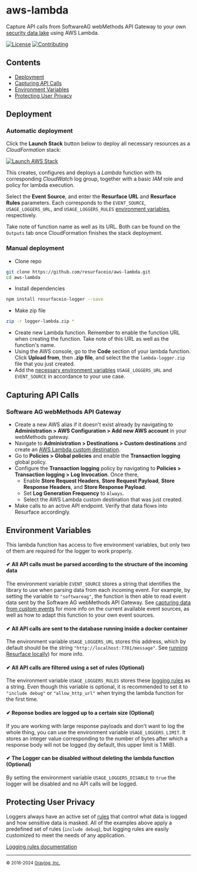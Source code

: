 # aws-lambda
Capture API calls from SoftwareAG webMethods API Gateway to your own <a href="https://resurface.io">security data lake</a> using AWS Lambda.

[![License](https://img.shields.io/github/license/resurfaceio/aws-lambda)](https://github.com/resurfaceio/aws-lambda/blob/master/LICENSE)
[![Contributing](https://img.shields.io/badge/contributions-welcome-green.svg)](https://github.com/resurfaceio/aws-lambda/blob/master/CONTRIBUTING.md)

## Contents

- [Deployment](#deployment)
- [Capturing API Calls](#capturing-api-calls)
- [Environment Variables](#environment-variables)
- [Protecting User Privacy](#protecting-user-privacy)

## Deployment

### Automatic deployment

Click the **Launch Stack** button below to deploy all necessary resources as a _CloudFormation_ stack:

[![Launch AWS Stack](https://s3.amazonaws.com/cloudformation-examples/cloudformation-launch-stack.png)](https://console.aws.amazon.com/cloudformation/home#/stacks/create/review?stackName=apisec-lambda&templateURL=https%3A%2F%2Fapisec-cf-templates.s3.amazonaws.com%2Fcapture%2Flambda%2Flambda.json)

This creates, configures and deploys a _Lambda_ function with its corresponding _CloudWatch_ log group, together with a basic _IAM_ role and policy for lambda execution.

Select the **Event Source**, and enter the **Resurface URL** and **Resurface Rules** parameters. Each corresponds to the `EVENT_SOURCE`, `USAGE_LOGGERS_URL`, and `USAGE_LOGGERS_RULES` [environment variables](#environment-variables), respectively.

Take note of function name as well as its URL. Both can be found on the `Outputs` tab once CloudFormation finishes the stack deployment.

### Manual deployment

- Clone repo
```bash
git clone https://github.com/resurfaceio/aws-lambda.git
cd aws-lambda
```
- Install dependencies
```bash
npm install resurfaceio-logger --save
```
- Make zip file
```bash
zip -r logger-lambda.zip *
```
- Create new Lambda function. Remember to enable the function URL when creating the function. Take note of this URL as well as the function's name.
- Using the AWS console, go to the **Code** section of your lambda function. Click **Upload from**, then **.zip file**, and select the the `lambda-logger.zip` file that you just created.
- Add the [necessary environment variables](#environment-variables) `USAGE_LOGGERS_URL` and `EVENT_SOURCE` in accordance to your use case.

## Capturing API Calls

### Software AG webMethods API Gateway

- Create a new AWS alias if it doesn't exist already by navigating to **Administration > AWS Configuration > Add new AWS account** in your webMethods gateway.
- Navigate to **Administration > Destinations > Custom destinations** and create an [AWS Lambda custom destination](https://docs.webmethods.io/api/10.12.0/webmethods_api_cloud__api_gateway_user_s_guide/chapter14/#how-do-i-publish-data-to-an-aws-lambda-function-using-custom-destination).
- Go to **Policies > Global policies** and enable the **Transaction logging** global policy.
- Configure the **Transaction logging** policy by navigating to **Policies > Transaction logging > Log Invocation**. Once there,
  - Enable **Store Request Headers**, **Store Request Payload**, **Store Response Headers**, and **Store Response Payload**.
  - Set **Log Generation Frequency** to `Always`.
  - Select the AWS Lambda custom destination that was just created.
- Make calls to an active API endpoint. Verify that data flows into Resurface accordingly.

## Environment Variables

This lambda function has access to five environment variables, but only two of them are required for the logger to work properly.

#### ✔ All API calls must be parsed according to the structure of the incoming data
The environment variable `EVENT_SOURCE` stores a string that identifies the library to use when parsing data from each incoming event. For example, by setting the variable to `"softwareag"`, the function is then able to read event data sent by the Software AG webMethods API Gateway. See [capturing data from custom events](/API.md) for more info on the current available event sources, as well as how to adapt this function to your own event sources.
#### ✔ All API calls are sent to the database running inside a docker container
The environment variable `USAGE_LOGGERS_URL` stores this address, which by default should be the string `"http://localhost:7701/message"`. See [running Resurface locally](https://resurface.io/docs#running-on-docker)) for more info.
#### ✔ All API calls are filtered using a set of rules (Optional)
The environment variable `USAGE_LOGGERS_RULES` stores these [logging rules](#protecting-user-privacy) as a string. Even though this variable is optional, it is recommended to set it to `"include debug"` or `"allow_http_url"` when trying the lambda function for the first time.
#### ✔ Reponse bodies are logged up to a certain size (Optional)
If you are working with large response payloads and don't want to log the whole thing, you can use the environment variable `USAGE_LOGGERS_LIMIT`. It stores an integer value corresponding to the number of bytes after which a response body will not be logged (by default, this upper limit is 1 MiB).
#### ✔ The Logger can be disabled without deleting the lambda function (Optional)
By setting the environment variable `USAGE_LOGGERS_DISABLE` to `true` the logger will be disabled and no API calls will be logged.

## Protecting User Privacy

Loggers always have an active set of <a href="https://resurface.io/logging-rules">rules</a> that control what data is logged
and how sensitive data is masked. All of the examples above apply a predefined set of rules (`include debug`),
but logging rules are easily customized to meet the needs of any application.

<a href="https://resurface.io/logging-rules">Logging rules documentation</a>

---
<small>&copy; 2016-2024 <a href="https://resurface.io">Graylog, Inc.</a></small>
